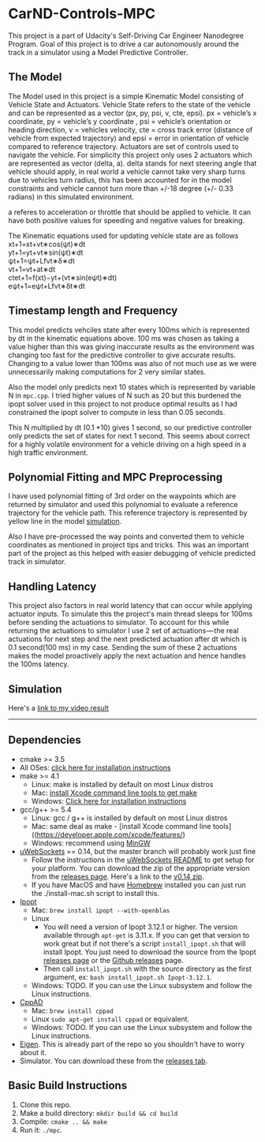 # CarND-Controls-MPC
This project is a part of Udacity's Self-Driving Car Engineer Nanodegree Program. Goal of this project is to drive a car
autonomously around the track in a simulator using a Model Predictive Controller.


## The Model
The Model used in this project is a simple Kinematic Model consisting of Vehicle State and Actuators. 
Vehicle State refers to the state of the vehicle and can be represented as a vector (px, py, psi, v, cte, epsi). 
px = vehicle’s x coordinate, py = vehicle’s y coordinate , psi = vehicle’s orientation or heading direction, v = vehicles velocity, 
cte = cross track error (distance of vehicle from expected trajectory) and epsi = error in orientation of vehicle compared to reference trajectory.
Actuators are set of controls used to navigate the vehicle. 
For simplicity this project only uses 2 actuators which are represented as vector (delta, a). 
delta stands for next steering angle that vehicle should apply, 
in real world a vehicle cannot take very sharp turns due to vehicles turn radius, 
this has been accounted for in the model constraints and vehicle cannot turn more than +/-18 degree (+/- 0.33 radians) 
in this simulated environment. 

a referes to acceleration or throttle that should be applied to vehicle. 
It can have both positive values for speeding and negative values for breaking.

The Kinematic equations used for updating vehicle state are as follows  
x​t+1​​=x​t​​+v​t​​∗cos(ψ​t​​)∗dt  
y​t+1​​=y​t​​+v​t​​∗sin(ψ​t​​)∗dt  
ψ​t+1​​=ψ​t​​+​L​f​​​​v​t​​​​∗δ∗dt  
v​t+1​​=v​t​​+a​t​​∗dt  
cte​t+1​​=f(x​t​​)−y​t​​+(v​t​​∗sin(eψ​t​​)∗dt)  
eψ​t+1​​=eψ​t​​+​L​f​​​​v​t​​​​∗δ​t​​∗dt  


## Timestamp length and Frequency
This model predicts vehciles state after every 100ms which is represented by dt in the kinematic equations above. 
100 ms was chosen as taking a value higher than this was giving inaccurate results as the environment was changing too fast 
for the predictive controller to give accurate results. Changing to a value lower than 100ms was also of not much use as 
we were unnecessarily making computations for 2 very similar states.

Also the model only predicts next 10 states which is represented by variable N in `mpc.cpp`. I tried higher values of N 
such as 20 but this burdened the ipopt solver used in this project to not produce optimal results as I had constrained 
the ipopt solver to compute in less than 0.05 seconds.

This N multiplied by dt (0.1 *10) gives 1 second, so our predictive controller only predicts the set of states for next 1 second. 
This seems about correct for a highly volatile environment for a vehicle driving on a high speed in a high traffic environment.


## Polynomial Fitting and MPC Preprocessing
I have used polynomial fitting of 3rd order on the waypoints which are returned by simulator and used this polynomial to 
evaluate a reference trajectory for the vehicle path. This reference trajectory is represented by yellow line in the 
model [simulation](#simulation).

Also I have pre-processed the way points and converted them to vehicle coordinates as mentioned in project tips and tricks.
This was an important part of the project as this helped with easier debugging of vehicle predicted track in simulator.


## Handling Latency

This project also factors in real world latency that can occur while applying actuator inputs. To simulate this the 
project's main thread sleeps for 100ms before sending the actuations to simulator. To account for this while returning the 
actuations to simulator I use 2 set of actuations — the real actuations for next step and the next predicted actuation 
after dt which is 0.1 second(100 ms) in my case. Sending the sum of these 2 actuations makes the model proactively apply 
the next actuation and hence handles the 100ms latency.


## Simulation

Here's a [link to my video result](https://youtu.be/ERkIpLQWWK0)


---

## Dependencies

* cmake >= 3.5
 * All OSes: [click here for installation instructions](https://cmake.org/install/)
* make >= 4.1
  * Linux: make is installed by default on most Linux distros
  * Mac: [install Xcode command line tools to get make](https://developer.apple.com/xcode/features/)
  * Windows: [Click here for installation instructions](http://gnuwin32.sourceforge.net/packages/make.htm)
* gcc/g++ >= 5.4
  * Linux: gcc / g++ is installed by default on most Linux distros
  * Mac: same deal as make - [install Xcode command line tools]((https://developer.apple.com/xcode/features/)
  * Windows: recommend using [MinGW](http://www.mingw.org/)
* [uWebSockets](https://github.com/uWebSockets/uWebSockets) == 0.14, but the master branch will probably work just fine
  * Follow the instructions in the [uWebSockets README](https://github.com/uWebSockets/uWebSockets/blob/master/README.md) to get setup for your platform. You can download the zip of the appropriate version from the [releases page](https://github.com/uWebSockets/uWebSockets/releases). Here's a link to the [v0.14 zip](https://github.com/uWebSockets/uWebSockets/archive/v0.14.0.zip).
  * If you have MacOS and have [Homebrew](https://brew.sh/) installed you can just run the ./install-mac.sh script to install this.
* [Ipopt](https://projects.coin-or.org/Ipopt)
  * Mac: `brew install ipopt --with-openblas`
  * Linux
    * You will need a version of Ipopt 3.12.1 or higher. The version available through `apt-get` is 3.11.x. If you can get that version to work great but if not there's a script `install_ipopt.sh` that will install Ipopt. You just need to download the source from the Ipopt [releases page](https://www.coin-or.org/download/source/Ipopt/) or the [Github releases](https://github.com/coin-or/Ipopt/releases) page.
    * Then call `install_ipopt.sh` with the source directory as the first argument, ex: `bash install_ipopt.sh Ipopt-3.12.1`. 
  * Windows: TODO. If you can use the Linux subsystem and follow the Linux instructions.
* [CppAD](https://www.coin-or.org/CppAD/)
  * Mac: `brew install cppad`
  * Linux `sudo apt-get install cppad` or equivalent.
  * Windows: TODO. If you can use the Linux subsystem and follow the Linux instructions.
* [Eigen](http://eigen.tuxfamily.org/index.php?title=Main_Page). This is already part of the repo so you shouldn't have to worry about it.
* Simulator. You can download these from the [releases tab](https://github.com/udacity/CarND-MPC-Project/releases).



## Basic Build Instructions


1. Clone this repo.
2. Make a build directory: `mkdir build && cd build`
3. Compile: `cmake .. && make`
4. Run it: `./mpc`.

